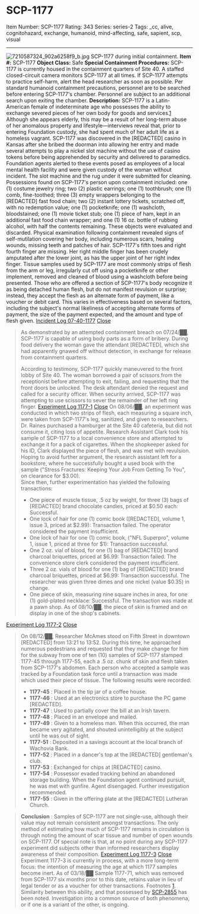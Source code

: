 # SCP-1177
Item Number: SCP-1177
Rating: 343
Series: series-2
Tags: _cc, alive, cognitohazard, exchange, humanoid, mind-affecting, safe, sapient, scp, visual

---

![7210587324_902a6258f9_b.jpg](https://scp-wiki.wdfiles.com/local--files/scp-1177/7210587324_902a6258f9_b.jpg)
SCP-1177 during initial containment.
**Item #:** SCP-1177
**Object Class:** Safe
**Special Containment Procedures:** SCP-1177 is currently housed in the containment quarters of Site 40. A staffed closed-circuit camera monitors SCP-1177 at all times. If SCP-1177 attempts to practice self-harm, alert the head researcher as soon as possible. Per standard humanoid containment precautions, personnel are to be searched before entering SCP-1177's chamber. Personnel are subject to an additional search upon exiting the chamber.
**Description:** SCP-1177 is a Latin-American female of indeterminate age who possesses the ability to exchange severed pieces of her own body for goods and services.[1](javascript:;) Although she appears elderly, this may be a result of her long-term abuse of her anomalous property and lifestyle—interviews reveal that, prior to entering Foundation custody, she had spent much of her adult life as a homeless vagrant. SCP-1177 was discovered in the [REDACTED] casino in Kansas after she bribed the doorman into allowing her entry and made several attempts to play a nickel slot machine without the use of casino tokens before being apprehended by security and delivered to paramedics. Foundation agents alerted to these events posed as employees of a local mental health facility and were given custody of the woman without incident. The slot machine and the rug under it were submitted for cleaning.
Possessions found on SCP-1177's person upon containment included: one (1) costume jewelry ring; two (2) plastic earrings; one (1) toothbrush; one (1) comb, fine-toothed; three (3) empty wrappers belonging to the [REDACTED] fast food chain; two (2) instant lottery tickets, scratched off, with no redemption value; one (1) pocketknife; one (1) washcloth, bloodstained; one (1) movie ticket stub; one (1) piece of ham, kept in an additional fast food chain wrapper; and one (1) 16 oz. bottle of rubbing alcohol, with half the contents remaining. These objects were evaluated and discarded.
Physical examination following containment revealed signs of self-mutilation covering her body, including numerous scars, healing wounds, missing teeth and patches of hair. SCP-1177's fifth toes and right fourth finger are missing. Her right middle finger has been crudely amputated after the lower joint, as has the upper joint of her right index finger.
Tissue samples used by SCP-1177 are most commonly strips of flesh from the arm or leg, irregularly cut off using a pocketknife or other implement, removed and cleaned of blood using a washcloth before being presented. Those who are offered a section of SCP-1177's body recognize it as being detached human flesh, but do not manifest revulsion or surprise; instead, they accept the flesh as an alternate form of payment, like a voucher or debit card. This varies in effectiveness based on several factors, including the subject's normal likeliness of accepting alternate forms of payment, the size of the payment expected, and the amount and type of flesh given.
[Incident Log 07-40-1177](javascript:;)
[Close](javascript:;)
> As demonstrated by an attempted containment breach on 07/24/██, SCP-1177 is capable of using body parts as a form of bribery. During food delivery the woman gave the attendant [REDACTED], which she had apparently gnawed off without detection, in exchange for release from containment quarters.  
>    
>  According to testimony, SCP-1177 quickly maneuvered to the front lobby of Site 40. The woman borrowed a pair of scissors from the receptionist before attempting to exit, failing, and requesting that the front doors be unlocked. The desk attendant denied the request and called for a security officer. When security arrived, SCP-1177 was attempting to use scissors to sever the remainder of her left ring finger.
[Experiment Log 1177-1](javascript:;)
[Close](javascript:;)
> On 08/06/██, an experiment was conducted in which two strips of flesh, each measuring a square inch, were taken from SCP-1177's leg, sanitized, and given to researchers. Dr. Raines purchased a hamburger at the Site 40 cafeteria, but did not consume it, citing loss of appetite. Research Assistant Clark took his sample of SCP-1177 to a local convenience store and attempted to exchange it for a pack of cigarettes. When the shopkeeper asked for his ID, Clark displayed the piece of flesh, and was met with revulsion. Hoping to avoid further argument, the research assistant left for a bookstore, where he successfully bought a used book with the sample ("Stress Fractures: Keeping Your Job From Getting To You", on clearance for $3.00).  
>  Since then, further experimentation has yielded the following transactions:
>   * One piece of muscle tissue, .5 oz by weight, for three (3) bags of [REDACTED] brand chocolate candies, priced at $0.50 each: Successful.
>   * One lock of hair for one (1) comic book ([REDACTED], volume 1, issue 3, priced at $2.99): Transaction failed. The operator considered the payment insufficient.
>   * One lock of hair for one (1) comic book, ("NFL Superpro", volume 1, issue 1, priced at three for $1): Transaction successful.
>   * One 2 oz. vial of blood, for one (1) bag of [REDACTED] brand charcoal briquettes, priced at $6.99: Transaction failed. The convenience store clerk considered the payment insufficient.
>   * Three 2 oz. vials of blood for one (1) bag of [REDACTED] brand charcoal briquettes, priced at $6.99: Transaction successful. The researcher was given three dimes and one nickel (value $0.35) in change.
>   * One piece of skin, measuring nine square inches in area, for one (1) gold-plated necklace: Successful. The transaction was made at a pawn shop. As of 08/10/██, the piece of skin is framed and on display in one of the shop's cabinets.
> 

[Experiment Log 1177-2](javascript:;)
[Close](javascript:;)
> On 08/12/██, Researcher McAmes stood on Fifth Street in downtown [REDACTED] from 13:21 to 13:52. During this time, he approached numerous pedestrians and requested that they make change for him for the subway from one of ten (10) samples of SCP-1177 stamped 1177-45 through 1177-55, each a .5 oz. chunk of skin and flesh taken from SCP-1177's abdomen. Each person who accepted a sample was tracked by a Foundation task force until a transaction was made which used their piece of tissue. The following results were recorded:
>   * **1177-45** : Placed in the tip jar of a coffee house.
>   * **1177-46** : Used at an electronics store to purchase the PC game [REDACTED].
>   * **1177-47** : Used to partially cover the bill at an Irish tavern.
>   * **1177-48** : Placed in an envelope and mailed.
>   * **1177-49** : Given to a homeless man. When this occurred, the man became very agitated, and shouted unintelligibly at the subject until he was out of sight.
>   * **1177-51** : Deposited in a savings account at the local branch of Wachovia Bank.
>   * **1177-52** : Placed in a dancer's top at the [REDACTED] gentleman's club.
>   * **1177-53** : Exchanged for chips at [REDACTED] casino.
>   * **1177-54** : Possessor evaded tracking behind an abandoned storage building. When the Foundation agent continued pursuit, he was met with gunfire. Agent disengaged. Further investigation recommended.
>   * **1177-55** : Given in the offering plate at the [REDACTED] Lutheran Church.
> 

> **Conclusion** : Samples of SCP-1177 are not single-use, although their value may not remain consistent amongst transactions. The only method of estimating how much of SCP-1177 remains in circulation is through noting the amount of scar tissue and number of open wounds on SCP-1177. Of special note is that, at no point during any SCP-1177 experiment did subjects other than informed researchers display awareness of their composition.
[Experiment Log 1177-3](javascript:;)
[Close](javascript:;)
> Experiment 1177-3 is currently in process, with a more long-term focus: the intention of measuring the age at which 1177 samples become inert. As of 03/18/██ Sample 1177-71, which was removed from SCP-1177 six months prior to this date, retains value in lieu of legal tender or as a voucher for other transactions.
Footnotes
[1](javascript:;). Similarity between this ability, and that possessed by [SCP-2855](/scp-2855) has been noted. Investigation into a common source of both phenomena, or if one is a variant of the other, is ongoing.